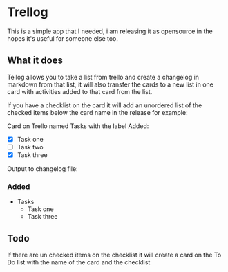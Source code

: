 ﻿# Trellog

This is a simple app that I needed, i am releasing it as opensource in the hopes it's useful for someone else too.

## What it does

Tellog allows you to take a list from trello and create a changelog in markdown from that list, it will also transfer
the cards to a new list in one card with activities added to that card from the list.

If you have a checklist on the card it will add an unordered list of the checked items below the card name in the release for example:

Card on Trello named Tasks with the label Added:
- [x] Task one
- [ ] Task two
- [x] Task three

Output to changelog file:
### Added
- Tasks
  - Task one
  - Task three
  
## Todo
If there are un checked items on the checklist it will create a card on the To Do list with the name of the card and the checklist
